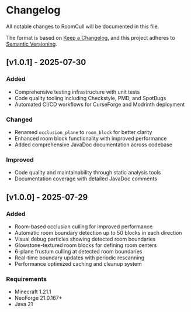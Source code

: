 # Changelog

All notable changes to RoomCull will be documented in this file.

The format is based on [Keep a Changelog](https://keepachangelog.com/en/1.0.0/),
and this project adheres to [Semantic Versioning](https://semver.org/spec/v2.0.0.html).

## [v1.0.1] - 2025-07-30

### Added
- Comprehensive testing infrastructure with unit tests
- Code quality tooling including Checkstyle, PMD, and SpotBugs
- Automated CI/CD workflows for CurseForge and Modrinth deployment

### Changed
- Renamed `occlusion_plane` to `room_block` for better clarity
- Enhanced room block functionality with improved performance
- Added comprehensive JavaDoc documentation across codebase

### Improved
- Code quality and maintainability through static analysis tools
- Documentation coverage with detailed JavaDoc comments

## [v1.0.0] - 2025-07-29

### Added
- Room-based occlusion culling for improved performance
- Automatic room boundary detection up to 50 blocks in each direction
- Visual debug particles showing detected room boundaries
- Glowstone-textured room blocks for defining room centers
- 6-plane frustum culling at detected room boundaries
- Real-time boundary updates with periodic rescanning
- Performance optimized caching and cleanup system

### Requirements
- Minecraft 1.21.1
- NeoForge 21.0.167+
- Java 21
